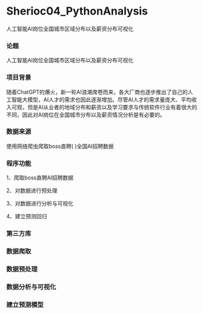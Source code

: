 # Sherioc04_PythonAnalysis
人工智能AI岗位全国城市区域分布以及薪资分布可视化
### 论题

人工智能AI岗位全国城市区域分布以及薪资分布可视化

### 项目背景

随着ChatGPT的爆火，新一轮AI浪潮席卷而来，各大厂商也逐步推出了自己的人工智能大模型，AI人才的需求也因此逐渐增加。尽管AI人才的需求量庞大、平均收入可观，但是AI从业者的地域分布和薪资以及学习要求与传统软件行业有着很大的不同，因此对AI岗位在全国城市分布以及薪资情况分析是有必要的。

### 数据来源

使用网络爬虫爬取boss直聘( )全国AI招聘数据
### 程序功能

1、爬取boss直聘AI招聘数据

2、对数据进行预处理

3、对数据进行分析与可视化

4、建立预测回归

### 第三方库



### 数据爬取

### 

### 数据预处理



### 数据分析与可视化



### 建立预测模型
